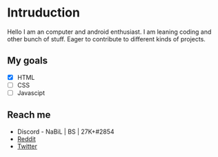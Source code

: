# Intruduction

Hello I am an computer and android enthusiast. I am leaning coding and other bunch of stuff. Eager to contribute to different kinds of projects.

## My goals

- [x] HTML
- [ ] CSS
- [ ] Javascipt

## Reach me
* Discord - NaBiL | BS | 27K+#2854
* [Reddit](https://www.reddit.com/user/patrick-nabil)
* [Twitter]()
